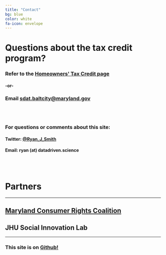 ```yaml
---
title: "Contact"
bg: blue
color: white
fa-icon: envelope
---
```


# Questions about the tax credit program?


### Refer to the [**Homeowners' Tax Credit page**](http://www.dat.state.md.us/sdatweb/htc.html)


#### -or-

### Email [sdat.baltcity@maryland.gov](mailto:sdat.baltcity@maryland.gov)

<br><br>

### For questions or comments about this site:

#### Twitter: [@Ryan_J_Smith](http://www.twitter.com/Ryan_J_Smith)

#### Email: ryan (at) datadriven.science

<br><br>

# Partners
---

## [Maryland Consumer Rights Coalition](http://www.marylandconsumers.org/)

## JHU Social Innovation Lab

---

### This site is on [Github!](https://github.com/Ryan-J-Smith/baltimore-tax-credit-site)
